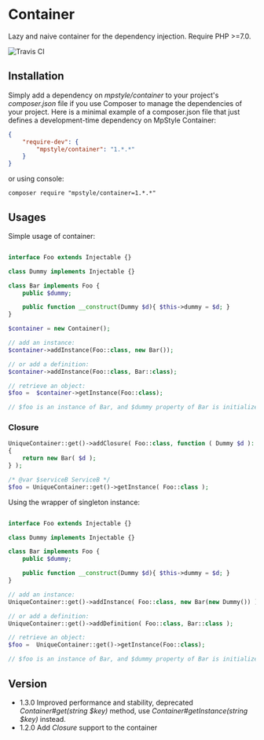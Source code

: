 # Container

Lazy and naive container for the dependency injection.
Require PHP >=7.0.

![Travis CI](https://travis-ci.org/MpStyle/container.svg?branch=master)

## Installation

Simply add a dependency on _mpstyle/container_ to your project's _composer.json_ file if you use Composer to manage the dependencies of your project. Here is a minimal example of a composer.json file that just defines a development-time dependency on MpStyle Container:

```json
{
    "require-dev": {
        "mpstyle/container": "1.*.*"
    }
}
```

or using console:

```
composer require "mpstyle/container=1.*.*"
```

## Usages

Simple usage of container:

```php

interface Foo extends Injectable {}

class Dummy implements Injectable {}

class Bar implements Foo {
    public $dummy;

    public function __construct(Dummy $d){ $this->dummy = $d; }
}

$container = new Container();

// add an instance:
$container->addInstance(Foo::class, new Bar());

// or add a definition:
$container->addInstance(Foo::class, Bar::class);

// retrieve an object:
$foo =  $container->getInstance(Foo::class);

// $foo is an instance of Bar, and $dummy property of Bar is initialized as an instance of Dummy.

```

### Closure
```php
UniqueContainer::get()->addClosure( Foo::class, function ( Dummy $d ): Foo
{
    return new Bar( $d );
} );

/* @var $serviceB ServiceB */
$foo = UniqueContainer::get()->getInstance( Foo::class );
```

Using the wrapper of singleton instance:

```php

interface Foo extends Injectable {}

class Dummy implements Injectable {}

class Bar implements Foo {
    public $dummy;

    public function __construct(Dummy $d){ $this->dummy = $d; }
}

// add an instance:
UniqueContainer::get()->addInstance( Foo::class, new Bar(new Dummy()) );

// or add a definition:
UniqueContainer::get()->addDefinition( Foo::class, Bar::class );

// retrieve an object:
$foo =  UniqueContainer::get()->getInstance(Foo::class);

// $foo is an instance of Bar, and $dummy property of Bar is initialized as an instance of Dummy.
```

## Version

- 1.3.0 Improved performance and stability, deprecated _Container#get(string $key)_ method, use _Container#getInstance(string $key)_ instead.
- 1.2.0 Add _Closure_ support to the container 